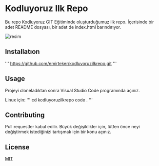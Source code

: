 # Kodluyoruz Ilk Repo

Bu repo [Kodluyoruz](https://www.kodluyoruz.org) GIT Eğitiminde oluşturduğumuz ilk repo. İçerisinde bir adet README dosyası, bir adet de index.html barındırıyor.

![resim](https://drive.google.com/file/d/1pF9zNYv7GKv-OxDEUkNwqR8Uc32DyZRl/view?usp=sharing)

## Installatıon

'''
https://github.com/emirteker/kodluyoruzilkrepo.git
'''

## Usage

Projeyi cloneladıktan sonra Visual Studio Code programında açınız.

Linux için:
'''
cd kodluyoruzilkrepo
code .
'''

## Contributing

Pull requestler kabul edilir. Büyük değişiklikler için, lütfen önce neyi değiştirmek istediğinizi tartışmak için bir konu açınız.

## License

[MIT](https://choosealicense.com/licenses/mit/)

